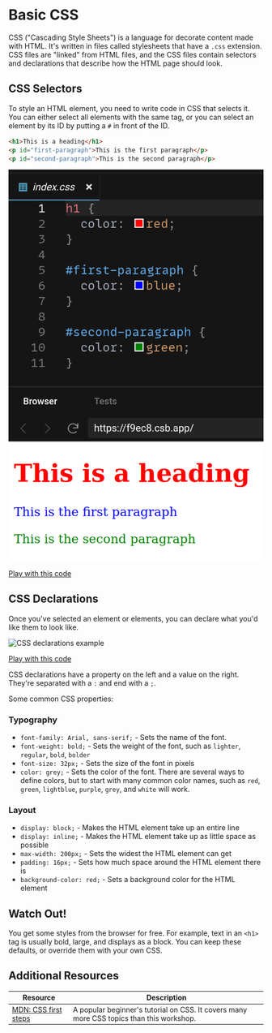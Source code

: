 # Basic CSS

CSS ("Cascading Style Sheets") is a language for decorate content made with HTML. It's written in files called stylesheets that have a `.css` extension. CSS files are "linked" from HTML files, and the CSS files contain selectors and declarations that describe how the HTML page should look.

## CSS Selectors

To style an HTML element, you need to write code in CSS that selects it. You can either select all elements with the same tag, or you can select an element by its ID by putting a `#` in front of the ID.

```html
<h1>This is a heading</h1>
<p id="first-paragraph">This is the first paragraph</p>
<p id="second-paragraph">This is the second paragraph</p>
```

![CSS selectors and visual example](assets/css-selectors.png)

[Play with this code](https://codesandbox.io/s/sweet-panini-f9ec8?file=/index.css)

## CSS Declarations

Once you've selected an element or elements, you can declare what you'd like them to look like.

![CSS declarations example](assets/css-declarations.png)

[Play with this code](https://codesandbox.io/s/spring-water-38zf5?file=/index.css)

CSS declarations have a property on the left and a value on the right. They're separated with a `:` and end with a `;`.

Some common CSS properties:

### Typography

* `font-family: Arial, sans-serif;` - Sets the name of the font.
* `font-weight: bold;` - Sets the weight of the font, such as `lighter`, `regular`, `bold`, `bolder`
* `font-size: 32px;` - Sets the size of the font in pixels
* `color: grey;` - Sets the color of the font. There are several ways to define colors, but to start with many common color names, such as `red`, `green`, `lightblue`, `purple`, `grey`, and `white` will work.

### Layout

* `display: block;` - Makes the HTML element take up an entire line
* `display: inline;` - Makes the HTML element take up as little space as possible
* `max-width: 200px;` - Sets the widest the HTML element can get
* `padding: 16px;` - Sets how much space around the HTML element there is 
* `background-color: red;` - Sets a background color for the HTML element

## Watch Out!

You get some styles from the browser for free. For example, text in an `<h1>` tag is usually bold, large, and displays as a block. You can keep these defaults, or override them with your own CSS.

## Additional Resources

| Resource | Description |
| --- | --- |
| [MDN: CSS first steps](https://developer.mozilla.org/en-US/docs/Learn/CSS/First_steps) | A popular beginner's tutorial on CSS. It covers many more CSS topics than this workshop. |
